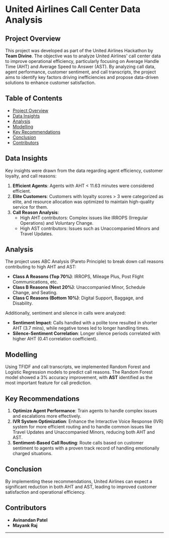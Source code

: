 # United Airlines Call Center Data Analysis

## Project Overview

This project was developed as part of the United Airlines Hackathon by **Team Divine**. The objective was to analyze United Airlines' call center data to improve operational efficiency, particularly focusing on Average Handle Time (AHT) and Average Speed to Answer (AST). By analyzing call data, agent performance, customer sentiment, and call transcripts, the project aims to identify key factors driving inefficiencies and propose data-driven solutions to enhance customer satisfaction.

## Table of Contents
- [Project Overview](#project-overview)
- [Data Insights](#data-insights)
- [Analysis](#analysis)
- [Modelling](#modelling)
- [Key Recommendations](#key-recommendations)
- [Conclusion](#conclusion)
- [Contributors](#contributors)

## Data Insights

Key insights were drawn from the data regarding agent efficiency, customer loyalty, and call reasons:

1. **Efficient Agents**: Agents with AHT < 11.63 minutes were considered efficient.
2. **Elite Customers**: Customers with loyalty scores > 3 were categorized as elite, and resource allocation was optimized to maintain high-quality service for them.
3. **Call Reason Analysis**:
   - High AHT contributors: Complex issues like IRROPS (Irregular Operations) and Voluntary Change.
   - High AST contributors: Issues such as Unaccompanied Minors and Travel Updates.

## Analysis

The project uses ABC Analysis (Pareto Principle) to break down call reasons contributing to high AHT and AST:
- **Class A Reasons (Top 70%)**: IRROPS, Mileage Plus, Post Flight Communications, etc.
- **Class B Reasons (Next 20%)**: Unaccompanied Minor, Schedule Change, and Seating.
- **Class C Reasons (Bottom 10%)**: Digital Support, Baggage, and Disability.

Additionally, sentiment and silence in calls were analyzed:
- **Sentiment Impact**: Calls handled with a polite tone resulted in shorter AHT (3.7 mins), while negative tones led to longer handling times.
- **Silence-Sentiment Correlation**: Longer silence periods correlated with higher AHT (0.41 correlation coefficient).

## Modelling

Using TFIDF and call transcripts, we implemented Random Forest and Logistic Regression models to predict call reasons. The Random Forest model showed a 3% accuracy improvement, with **AST** identified as the most important feature for call prediction.

## Key Recommendations

1. **Optimize Agent Performance**: Train agents to handle complex issues and escalations more effectively.
2. **IVR System Optimization**: Enhance the Interactive Voice Response (IVR) system for more efficient routing and to handle common issues like Travel Updates and Unaccompanied Minors, reducing both AHT and AST.
3. **Sentiment-Based Call Routing**: Route calls based on customer sentiment to agents with a proven track record of handling emotionally charged situations.

## Conclusion

By implementing these recommendations, United Airlines can expect a significant reduction in both AHT and AST, leading to improved customer satisfaction and operational efficiency.

## Contributors
- **Avinandan Patel**
- **Mayank Raj**

---

